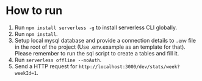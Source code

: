 # How to run
1. Run `npm install serverless -g` to install serverless CLI globally.
2. Run `npm install`.
3. Setup local mysql database and provide a connection details to `.env` file in the root of the project (Use .env.example as an template for that). Please remember to run the sql script to create a tables and fill it.
4. Run `serverless offline --noAuth`.
3. Send a HTTP request for `http://localhost:3000/dev/stats/week?weekId=1`.

